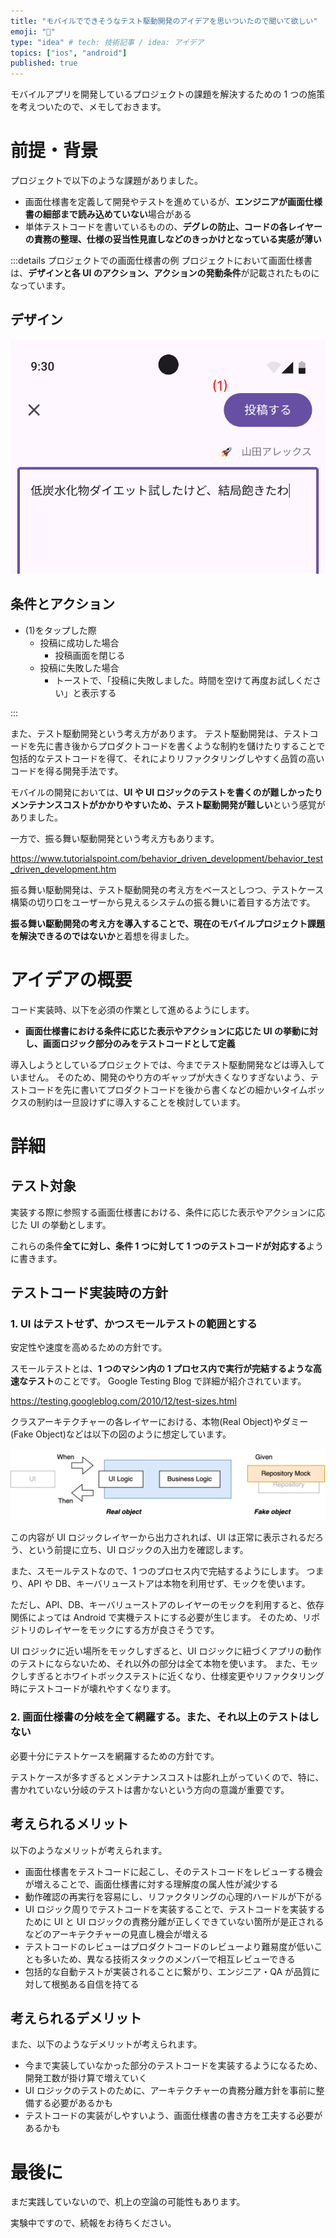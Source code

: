 ```yaml
---
title: "モバイルでできそうなテスト駆動開発のアイデアを思いついたので聞いて欲しい"
emoji: "🌟"
type: "idea" # tech: 技術記事 / idea: アイデア
topics: ["ios", "android"]
published: true
---
```


モバイルアプリを開発しているプロジェクトの課題を解決するための 1 つの施策を考えついたので、メモしておきます。

# 前提・背景

プロジェクトで以下のような課題がありました。

- 画面仕様書を定義して開発やテストを進めているが、**エンジニアが画面仕様書の細部まで読み込めていない**場合がある
- 単体テストコードを書いているものの、**デグレの防止、コードの各レイヤーの責務の整理、仕様の妥当性見直しなどのきっかけとなっている実感が薄い**

:::details プロジェクトでの画面仕様書の例
プロジェクトにおいて画面仕様書は、**デザインと各 UI のアクション、アクションの発動条件**が記載されたものになっています。

## デザイン

![](/images/mobile-ui-logic-behavior-driven-development/screen-spec-image.png)

## 条件とアクション

- (1)をタップした際
  - 投稿に成功した場合
    - 投稿画面を閉じる
  - 投稿に失敗した場合
    - トーストで、「投稿に失敗しました。時間を空けて再度お試しください」と表示する

:::

また、テスト駆動開発という考え方があります。
テスト駆動開発は、テストコードを先に書き後からプロダクトコードを書くような制約を儲けたりすることで包括的なテストコードを得て、それによりリファクタリングしやすく品質の高いコードを得る開発手法です。

モバイルの開発においては、**UI や UI ロジックのテストを書くのが難しかったりメンテナンスコストがかかりやすいため、テスト駆動開発が難しい**という感覚がありました。

一方で、振る舞い駆動開発という考え方もあります。

https://www.tutorialspoint.com/behavior_driven_development/behavior_test_driven_development.htm

振る舞い駆動開発は、テスト駆動開発の考え方をベースとしつつ、テストケース構築の切り口をユーザーから見えるシステムの振る舞いに着目する方法です。

**振る舞い駆動開発の考え方を導入することで、現在のモバイルプロジェクト課題を解決できるのではないか**と着想を得ました。

# アイデアの概要

コード実装時、以下を必須の作業として進めるようにします。

- **画面仕様書における条件に応じた表示やアクションに応じた UI の挙動に対し、画面ロジック部分のみをテストコードとして定義**

導入しようとしているプロジェクトでは、今までテスト駆動開発などは導入していません。
そのため、開発のやり方のギャップが大きくなりすぎないよう、テストコードを先に書いてプロダクトコードを後から書くなどの細かいタイムボックスの制約は一旦設けずに導入することを検討しています。

# 詳細

## テスト対象

実装する際に参照する画面仕様書における、条件に応じた表示やアクションに応じた UI の挙動とします。

これらの条件**全てに対し、条件 1 つに対して 1 つのテストコードが対応する**ように書きます。

## テストコード実装時の方針

### 1. UI はテストせず、かつスモールテストの範囲とする

安定性や速度を高めるための方針です。

スモールテストとは、**1 つのマシン内の 1 プロセス内で実行が完結するような高速なテスト**のことです。
Google Testing Blog で詳細が紹介されています。

https://testing.googleblog.com/2010/12/test-sizes.html

クラスアーキテクチャーの各レイヤーにおける、本物(Real Object)やダミー(Fake Object)などは以下の図のように想定しています。

![](/images/mobile-ui-logic-behavior-driven-development/testing-layers.png)

この内容が UI ロジックレイヤーから出力されれば、UI は正常に表示されるだろう、という前提に立ち、UI ロジックの入出力を確認します。

また、スモールテストなので、1 つのプロセス内で完結するようにします。
つまり、API や DB、キーバリューストアは本物を利用せず、モックを使います。

ただし、API、DB、キーバリューストアのレイヤーのモックを利用すると、依存関係によっては Android で実機テストにする必要が生じます。
そのため、リポジトリのレイヤーをモックにする方が良さそうです。

UI ロジックに近い場所をモックしすぎると、UI ロジックに紐づくアプリの動作のテストにならないため、それ以外の部分は全て本物を使います。
また、モックしすぎるとホワイトボックステストに近くなり、仕様変更やリファクタリング時にテストコードが壊れやすくなります。

### 2. 画面仕様書の分岐を全て網羅する。また、それ以上のテストはしない

必要十分にテストケースを網羅するための方針です。

テストケースが多すぎるとメンテナンスコストは膨れ上がっていくので、特に、書かれていない分岐のテストは書かないという方向の意識が重要です。

## 考えられるメリット

以下のようなメリットが考えられます。

- 画面仕様書をテストコードに起こし、そのテストコードをレビューする機会が増えることで、画面仕様書に対する理解度の属人性が減少する
- 動作確認の再実行を容易にし、リファクタリングの心理的ハードルが下がる
- UI ロジック周りでテストコードを実装することで、テストコードを実装するために UI と UI ロジックの責務分離が正しくできていない箇所が是正されるなどのアーキテクチャーの見直し機会が増える
- テストコードのレビューはプロダクトコードのレビューより難易度が低いことも多いため、異なる技術スタックのメンバーで相互レビューできる
- 包括的な自動テストが実装されることに繋がり、エンジニア・QA が品質に対して根拠ある自信を持てる

## 考えられるデメリット

また、以下のようなデメリットが考えられます。

- 今まで実装していなかった部分のテストコードを実装するようになるため、開発工数が掛け算で増えていく
- UI ロジックのテストのために、アーキテクチャーの責務分離方針を事前に整備する必要があるかも
- テストコードの実装がしやすいよう、画面仕様書の書き方を工夫する必要があるかも

# 最後に

まだ実践していないので、机上の空論の可能性もあります。

実験中ですので、続報をお待ちください。
